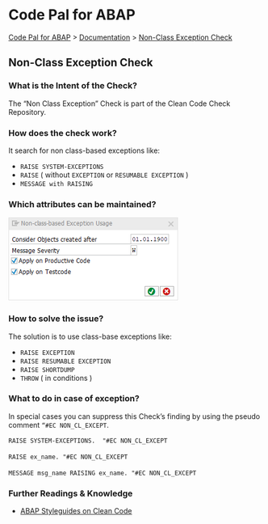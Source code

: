 # Code Pal for ABAP

[Code Pal for ABAP](../../README.md) > [Documentation](../check_documentation.md) > [Non-Class Exception Check](non-class-exception.md)

## Non-Class Exception Check

### What is the Intent of the Check?

The “Non Class Exception” Check is part of the Clean Code Check Repository.

### How does the check work?

It search for non class-based exceptions like:

* `RAISE SYSTEM-EXCEPTIONS`
* `RAISE` ( without `EXCEPTION` or `RESUMABLE EXCEPTION` )
* `MESSAGE with RAISING`

### Which attributes can be maintained?

![Attributes](./imgs/non_class_based_exception.png)

### How to solve the issue?

The solution is to use class-base exceptions like:

* `RAISE EXCEPTION`
* `RAISE RESUMABLE EXCEPTION`
* `RAISE SHORTDUMP`
* `THROW` ( in conditions )

### What to do in case of exception?

In special cases you can suppress this Check’s finding by using the pseudo comment `“#EC NON_CL_EXCEPT`.

```abap
RAISE SYSTEM-EXCEPTIONS.  "#EC NON_CL_EXCEPT

RAISE ex_name. "#EC NON_CL_EXCEPT

MESSAGE msg_name RAISING ex_name. "#EC NON_CL_EXCEPT
```

### Further Readings & Knowledge

* [ABAP Styleguides on Clean Code](https://github.com/SAP/styleguides/blob/master/clean-abap/CleanABAP.md#use-class-based-exceptions)

